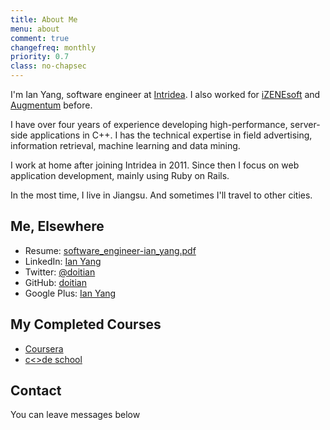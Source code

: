 ```yaml
---
title: About Me
menu: about
comment: true
changefreq: monthly
priority: 0.7
class: no-chapsec
---
```


I'm Ian Yang, software engineer at [Intridea](http://www.intridea.com). I also
worked for [iZENEsoft](http://www.izenesoft.com) and
[Augmentum](http://www.augmentum.com) before.

I have over four years of experience developing high-performance, server-side
applications in C++. I has the technical expertise in field advertising,
information retrieval, machine learning and data mining.

I work at home after joining Intridea in 2011. Since then I focus on web
application development, mainly using Ruby on Rails.

In the most time, I live in Jiangsu. And sometimes I'll travel to other
cities.

Me, Elsewhere
-------------

- Resume: [software_engineer-ian_yang.pdf](https://dl.dropbox.com/u/328394/lead_software_engineer-ian_yang.pdf)
- LinkedIn: [Ian Yang](http://www.linkedin.com/in/ianyang)
- Twitter: [@doitian](http://twitter.com/doitian)
- GitHub: [doitian](http://github.com/doitian)
- Google Plus: [Ian Yang](https://plus.google.com/116043191747590131112/posts)

My Completed Courses
--------------------

- [Coursera](https://www.coursera.org/user/i/bbafd1ce323b828803f265dba73d9968)
- [c<>de school](http://www.codeschool.com/users/iany)

Contact
-------

You can leave messages below
